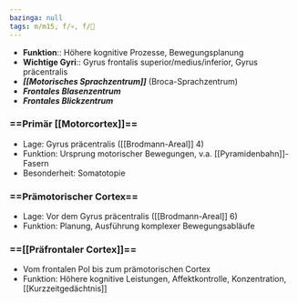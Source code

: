 ```yaml
---
bazinga: null
tags: m/m15, f/💀, f/🧠
---
```

- **Funktion**:: Höhere kognitive Prozesse, Bewegungsplanung
- **Wichtige Gyri**:: Gyrus frontalis superior/medius/inferior, Gyrus präcentralis
- ***[[Motorisches Sprachzentrum]]*** (Broca-Sprachzentrum)
- ***Frontales Blasenzentrum***
- ***Frontales Blickzentrum***
### ==Primär [[Motorcortex]]==
- Lage: Gyrus präcentralis ([[Brodmann-Areal]] 4)
- Funktion: Ursprung motorischer Bewegungen, v.a. [[Pyramidenbahn]]-Fasern
- Besonderheit: Somatotopie
### ==Prämotorischer Cortex==
- Lage: Vor dem Gyrus präcentralis ([[Brodmann-Areal]] 6)
- Funktion: Planung, Ausführung komplexer Bewegungsabläufe
### ==[[Präfrontaler Cortex]]==
- Vom frontalen Pol bis zum prämotorischen Cortex
- Funktion: Höhere kognitive Leistungen, Affektkontrolle, Konzentration, [[Kurzzeitgedächtnis]]
